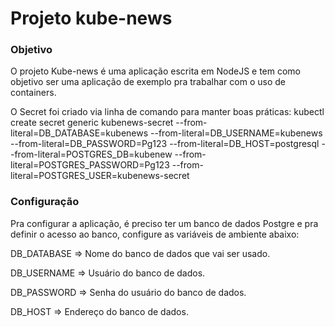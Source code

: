 # Projeto kube-news

### Objetivo
O projeto Kube-news é uma aplicação escrita em NodeJS e tem como objetivo ser uma aplicação de exemplo pra trabalhar com o uso de containers.

O Secret foi criado via linha de comando para manter boas práticas:
kubectl create secret generic kubenews-secret --from-literal=DB_DATABASE=kubenews --from-literal=DB_USERNAME=kubenews --from-literal=DB_PASSWORD=Pg123 --from-literal=DB_HOST=postgresql --from-literal=POSTGRES_DB=kubenew --from-literal=POSTGRES_PASSWORD=Pg123 --from-literal=POSTGRES_USER=kubenews-secret

### Configuração
Pra configurar a aplicação, é preciso ter um banco de dados Postgre e pra definir o acesso ao banco, configure as variáveis de ambiente abaixo:

DB_DATABASE => Nome do banco de dados que vai ser usado.

DB_USERNAME => Usuário do banco de dados.

DB_PASSWORD => Senha do usuário do banco de dados.

DB_HOST => Endereço do banco de dados.
